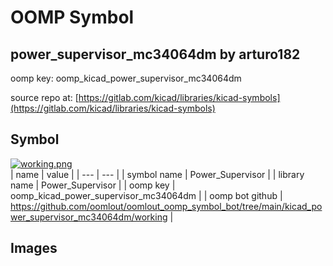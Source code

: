 # OOMP Symbol  
## power_supervisor_mc34064dm  by arturo182  
  
oomp key: oomp_kicad_power_supervisor_mc34064dm  
  
source repo at: [https://gitlab.com/kicad/libraries/kicad-symbols](https://gitlab.com/kicad/libraries/kicad-symbols)  
## Symbol  
  
[![working.png](working_600.png)](working.png)  
| name | value | 
| --- | --- | 
| symbol name | Power_Supervisor | 
| library name | Power_Supervisor | 
| oomp key | oomp_kicad_power_supervisor_mc34064dm | 
| oomp bot github | https://github.com/oomlout/oomlout_oomp_symbol_bot/tree/main/kicad_power_supervisor_mc34064dm/working | 
## Images  
